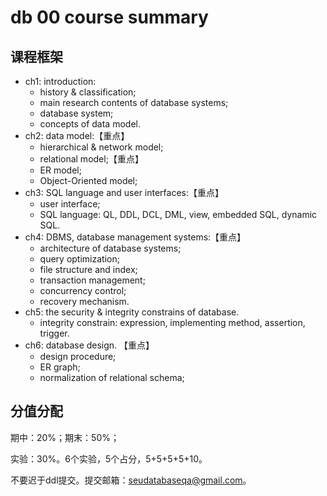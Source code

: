 # db 00 course summary

## 课程框架

- ch1: introduction:
  - history & classification;
  - main research contents of database systems;
  - database system;
  - concepts of data model.
- ch2: data model:【重点】
  - hierarchical & network model;
  - relational model;【重点】
  - ER model;
  - Object-Oriented model;
- ch3: SQL language and user interfaces:【重点】
  - user interface;
  - SQL language: QL, DDL, DCL, DML, view, embedded SQL, dynamic SQL.
- ch4: DBMS, database management systems:【重点】
  - architecture of database systems;
  - query optimization;
  - file structure and index;
  - transaction management;
  - concurrency control;
  - recovery mechanism.
- ch5: the security & integrity constrains of database.
  - integrity constrain: expression, implementing method, assertion, trigger.
- ch6: database design. 【重点】
  - design procedure;
  - ER graph;
  - normalization of relational schema;

## 分值分配

期中：20%；期末：50%；

实验：30%。6个实验，5个占分，5+5+5+5+10。

不要迟于ddl提交。提交邮箱：seudatabaseqa@gmail.com。